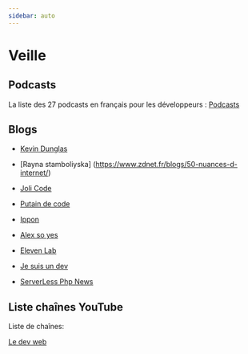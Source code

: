 ```yaml
---
sidebar: auto
---
```

# Veille

## Podcasts
La liste des 27 podcasts en français pour les développeurs :
[Podcasts](https://alexsoyes.com/podcasts-developpeurs/) 


## Blogs

- [Kevin Dunglas](https://dunglas.fr/)

- [Rayna stamboliyska] (https://www.zdnet.fr/blogs/50-nuances-d-internet/)

- [Joli Code](https://jolicode.com/blog/archives)

- [Putain de code](https://putaindecode.io/) 

- [Ippon](https://blog.ippon.fr/)

- [Alex so yes](https://alexsoyes.com/)

- [Eleven Lab]( https://blog.eleven-labs.com/)

- [Je suis un dev]( https://www.jesuisundev.com)

- [ServerLess Php News](https://serverless-php.news/)
    

  

 ## Liste chaînes YouTube
  
   Liste de chaînes:

   [Le dev web]( https://www.ledevweb.fr/ )
      

